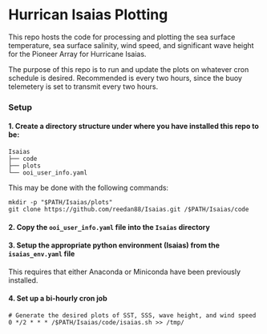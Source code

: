 # Hurrican Isaias Plotting

This repo hosts the code for processing and plotting the sea surface temperature, sea surface salinity, wind speed, and significant wave height for the Pioneer Array for Hurricane Isaias.

The purpose of this repo is to run and update the plots on whatever cron schedule is desired. Recommended is every two hours, since the buoy telemetery is set to transmit every two hours.

### Setup
#### 1. Create a directory structure under where you have installed this repo to be:

```
Isaias
├── code
├── plots
└── ooi_user_info.yaml
```

This may be done with the following commands:

```
mkdir -p "$PATH/Isaias/plots"
git clone https://github.com/reedan88/Isaias.git /$PATH/Isaias/code
```

#### 2. Copy the `ooi_user_info.yaml` file into the `Isaias` directory

#### 3. Setup the appropriate python environment (Isaias) from the `isaias_env.yaml` file

This requires that either Anaconda or Miniconda have been previously installed.

#### 4. Set up a bi-hourly cron job

```
# Generate the desired plots of SST, SSS, wave height, and wind speed
0 */2 * * * /$PATH/Isaias/code/isaias.sh >> /tmp/
